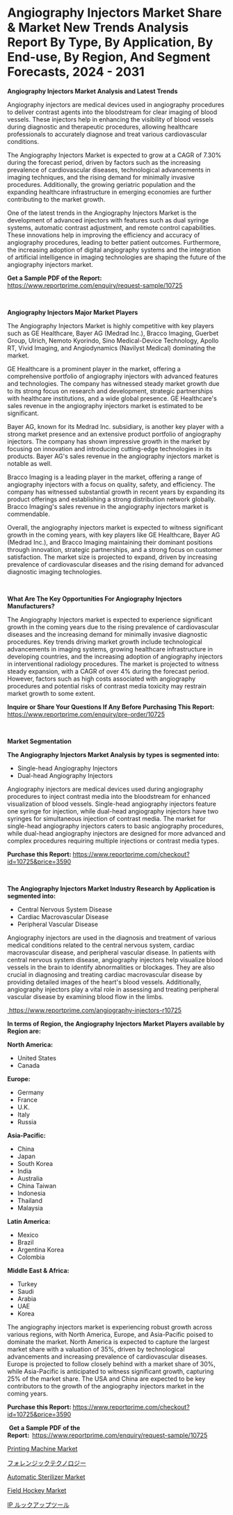 <p><h1>Angiography Injectors Market Share & Market New Trends Analysis Report By Type, By Application, By End-use, By Region, And Segment Forecasts, 2024 - 2031</h1></p><p><strong>Angiography Injectors Market Analysis and Latest Trends</strong></p>
<p><p>Angiography injectors are medical devices used in angiography procedures to deliver contrast agents into the bloodstream for clear imaging of blood vessels. These injectors help in enhancing the visibility of blood vessels during diagnostic and therapeutic procedures, allowing healthcare professionals to accurately diagnose and treat various cardiovascular conditions.</p><p>The Angiography Injectors Market is expected to grow at a CAGR of 7.30% during the forecast period, driven by factors such as the increasing prevalence of cardiovascular diseases, technological advancements in imaging techniques, and the rising demand for minimally invasive procedures. Additionally, the growing geriatric population and the expanding healthcare infrastructure in emerging economies are further contributing to the market growth.</p><p>One of the latest trends in the Angiography Injectors Market is the development of advanced injectors with features such as dual syringe systems, automatic contrast adjustment, and remote control capabilities. These innovations help in improving the efficiency and accuracy of angiography procedures, leading to better patient outcomes. Furthermore, the increasing adoption of digital angiography systems and the integration of artificial intelligence in imaging technologies are shaping the future of the angiography injectors market.</p></p>
<p><strong>Get a Sample PDF of the Report:&nbsp;</strong> <a href="https://www.reportprime.com/enquiry/request-sample/10725">https://www.reportprime.com/enquiry/request-sample/10725</a></p>
<p>&nbsp;</p>
<p><strong>Angiography Injectors Major Market Players</strong></p>
<p><p>The Angiography Injectors Market is highly competitive with key players such as GE Healthcare, Bayer AG (Medrad Inc.), Bracco Imaging, Guerbet Group, Ulrich, Nemoto Kyorindo, Sino Medical-Device Technology, Apollo RT, Vivid Imaging, and Angiodynamics (Navilyst Medical) dominating the market. </p><p>GE Healthcare is a prominent player in the market, offering a comprehensive portfolio of angiography injectors with advanced features and technologies. The company has witnessed steady market growth due to its strong focus on research and development, strategic partnerships with healthcare institutions, and a wide global presence. GE Healthcare's sales revenue in the angiography injectors market is estimated to be significant.</p><p>Bayer AG, known for its Medrad Inc. subsidiary, is another key player with a strong market presence and an extensive product portfolio of angiography injectors. The company has shown impressive growth in the market by focusing on innovation and introducing cutting-edge technologies in its products. Bayer AG's sales revenue in the angiography injectors market is notable as well.</p><p>Bracco Imaging is a leading player in the market, offering a range of angiography injectors with a focus on quality, safety, and efficiency. The company has witnessed substantial growth in recent years by expanding its product offerings and establishing a strong distribution network globally. Bracco Imaging's sales revenue in the angiography injectors market is commendable.</p><p>Overall, the angiography injectors market is expected to witness significant growth in the coming years, with key players like GE Healthcare, Bayer AG (Medrad Inc.), and Bracco Imaging maintaining their dominant positions through innovation, strategic partnerships, and a strong focus on customer satisfaction. The market size is projected to expand, driven by increasing prevalence of cardiovascular diseases and the rising demand for advanced diagnostic imaging technologies.</p></p>
<p>&nbsp;</p>
<p><strong>What Are The Key Opportunities For Angiography Injectors Manufacturers?</strong></p>
<p><p>The Angiography Injectors market is expected to experience significant growth in the coming years due to the rising prevalence of cardiovascular diseases and the increasing demand for minimally invasive diagnostic procedures. Key trends driving market growth include technological advancements in imaging systems, growing healthcare infrastructure in developing countries, and the increasing adoption of angiography injectors in interventional radiology procedures. The market is projected to witness steady expansion, with a CAGR of over 4% during the forecast period. However, factors such as high costs associated with angiography procedures and potential risks of contrast media toxicity may restrain market growth to some extent.</p></p>
<p><strong>Inquire or Share Your Questions If Any Before Purchasing This Report:</strong> <a href="https://www.reportprime.com/enquiry/pre-order/10725">https://www.reportprime.com/enquiry/pre-order/10725</a></p>
<p>&nbsp;</p>
<p><strong>Market Segmentation</strong></p>
<p><strong>The Angiography Injectors Market Analysis by types is segmented into:</strong></p>
<p><ul><li>Single-head Angiography Injectors</li><li>Dual-head Angiography Injectors</li></ul></p>
<p><p>Angiography injectors are medical devices used during angiography procedures to inject contrast media into the bloodstream for enhanced visualization of blood vessels. Single-head angiography injectors feature one syringe for injection, while dual-head angiography injectors have two syringes for simultaneous injection of contrast media. The market for single-head angiography injectors caters to basic angiography procedures, while dual-head angiography injectors are designed for more advanced and complex procedures requiring multiple injections or contrast media types.</p></p>
<p><strong>Purchase this Report:&nbsp;</strong><a href="https://www.reportprime.com/checkout?id=10725&price=3590">https://www.reportprime.com/checkout?id=10725&price=3590</a></p>
<p>&nbsp;</p>
<p><strong>The Angiography Injectors Market Industry Research by Application is segmented into:</strong></p>
<p><ul><li>Central Nervous System Disease</li><li>Cardiac Macrovascular Disease</li><li>Peripheral Vascular Disease</li></ul></p>
<p><p>Angiography injectors are used in the diagnosis and treatment of various medical conditions related to the central nervous system, cardiac macrovascular disease, and peripheral vascular disease. In patients with central nervous system disease, angiography injectors help visualize blood vessels in the brain to identify abnormalities or blockages. They are also crucial in diagnosing and treating cardiac macrovascular disease by providing detailed images of the heart's blood vessels. Additionally, angiography injectors play a vital role in assessing and treating peripheral vascular disease by examining blood flow in the limbs.</p></p>
<p><a href="https://www.reportprime.com/angiography-injectors-r10725">&nbsp;https://www.reportprime.com/angiography-injectors-r10725</a></p>
<p><strong>In terms of Region, the Angiography Injectors Market Players available by Region are:</strong></p>
<p>
    <p> <strong> North America: </strong>
        <ul>
            <li>United States</li>
            <li>Canada</li>
        </ul>
        </p> 
    <p> <strong> Europe: </strong>
        <ul>
            <li>Germany</li>
            <li>France</li>
            <li>U.K.</li>
            <li>Italy</li>
            <li>Russia</li>
        </ul>
        </p> 
    <p> <strong> Asia-Pacific: </strong>
        <ul>
            <li>China</li>
            <li>Japan</li>
            <li>South Korea</li>
            <li>India</li>
            <li>Australia</li>
            <li>China Taiwan</li>
            <li>Indonesia</li>
            <li>Thailand</li>
            <li>Malaysia</li>
        </ul>
        </p> 
    <p> <strong> Latin America: </strong>
        <ul>
            <li>Mexico</li>
            <li>Brazil</li>
            <li>Argentina Korea</li>
            <li>Colombia</li>
        </ul>
        </p> 
    <p> <strong> Middle East & Africa: </strong>
        <ul>
            <li>Turkey</li>
            <li>Saudi</li>
            <li>Arabia</li>
            <li>UAE</li>
            <li>Korea</li>
        </ul>
    </p>
    </p>
<p><p>The angiography injectors market is experiencing robust growth across various regions, with North America, Europe, and Asia-Pacific poised to dominate the market. North America is expected to capture the largest market share with a valuation of 35%, driven by technological advancements and increasing prevalence of cardiovascular diseases. Europe is projected to follow closely behind with a market share of 30%, while Asia-Pacific is anticipated to witness significant growth, capturing 25% of the market share. The USA and China are expected to be key contributors to the growth of the angiography injectors market in the coming years.</p></p>
<p><strong>Purchase this Report: </strong><a href="https://www.reportprime.com/checkout?id=10725&price=3590">https://www.reportprime.com/checkout?id=10725&price=3590</a></p>
<p>&nbsp;<strong>Get a Sample PDF of the Report:&nbsp;&nbsp;</strong><a href="https://www.reportprime.com/enquiry/request-sample/10725">https://www.reportprime.com/enquiry/request-sample/10725</a></p>
<p><strong></strong></p>
<p><p><a href="https://www.linkedin.com/pulse/printing-machine-market-size-outlook-forecast-2024-2031-dlbqe?trackingId=qQIaKAp2EiifVcnNYIcZcQ%3D%3D">Printing Machine Market</a></p><p><a href="https://github.com/CarlieShields/Market-Research-Report-List-1/blob/main/700577779772.md">フォレンジックテクノロジー</a></p><p><a href="https://github.com/dimitrishawkinswaynenp91rgz/Market-Research-Report-List-2/blob/main/automatic-sterilizer-market.md">Automatic Sterilizer Market</a></p><p><a href="https://issuu.com/reportprime-2/docs/field-hockey-market-size-2030.pptx">Field Hockey Market</a></p><p><a href="https://medium.com/@isabeleterson7845/ip%E3%83%AB%E3%83%83%E3%82%AF%E3%82%A2%E3%83%83%E3%83%97%E3%83%84%E3%83%BC%E3%83%AB%E5%B8%82%E5%A0%B4%E3%81%AE%E8%A6%8F%E6%A8%A1%E3%81%A8%E5%B8%82%E5%A0%B4%E5%8B%95%E5%90%91-%E5%AE%8C%E5%85%A8%E3%81%AA%E6%A5%AD%E7%95%8C%E6%A6%82%E8%A6%81-2024%E5%B9%B4%E3%81%8B%E3%82%892031%E5%B9%B4%E3%81%BE%E3%81%A7-86ce3c66a972">IP ルックアップツール</a></p></p>